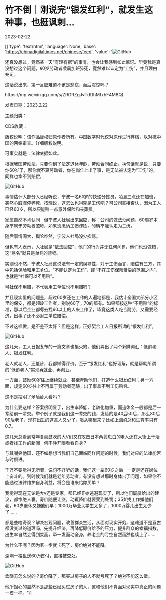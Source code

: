 # 竹不倒｜刚说完“银发红利”，就发生这种事，也挺讽刺…

2023-02-22

[{'type': 'text/html', 'language': None, 'base': 'https://chinadigitaltimes.net/chinese/feed', 'value': '![GitHub](https://chinadigitaltimes.net/chinese/files/2023/02/image-1677059525873.png)

还真没想过，竟然某一天“有理有据”的事情，也会让我感到如此惊讶。毕竟我是真没想过这个问题，60岁劳动者凌晨加班猝死，竟然难以认定为“工伤”，并且理由充足。

这话说出来，第一反应难道不该是悲哀，而后震惊吗？



<div class="su-spoiler-title)

标题：刚说完“银发红利”，就发生这种事，也挺讽刺…

作者：有竹不倒

来源：<a href="https://mp.weixin.qq.com/s/ZRGRZgJsTkKthMfxhF4M8Q)

发表日期：2023.2.22

主题归类：

CDS收藏：

版权说明：该作品版权归原作者所有。中国数字时代仅对原作进行存档，以对抗中国的网络审查。详细版权说明。





可事实就是：法律依据如此。

根据我国劳动法，只要你到了法定退休年龄，劳动合同终止。换句话就是说，只要你60岁了，那你就不算劳动者，你在岗位上出了事，是无法被认定为“工伤”的，同样也拿不到赔偿。

![GitHub](https://chinadigitaltimes.net/chinese/files/2023/02/post-693225-63f5e92805e96.png)

事情估计大部分人已经听说，宁波一名60岁的快递分拣员，凌晨三点还在加班，突然心脏骤停猝死。按理说，这怎么也得算是工伤吧？可公司直接否认，因为工人已经60岁，所以只能赔一点意外保险和丧葬费。

家属自然不肯认同，但宁波人社局出来回应，称：公司的做法没问题，60周岁本身不属于劳动者范畴，如果没缴纳工伤保险，的确不能认定为工伤。

随后事情闹大，舆论哗然，宁波人社局没少挨骂。

但也有人表示，人社局是“依法回应”，他们的行为并无任何问题，他们也没做错，这“骂名”就只是单纯的背锅。

实则也不然，宁波人社局这说法有一定的误导性，对于工伤而言，赔偿有三方，其中包括保险和用工单位。“不能认定为工伤”，即“不在工伤保险赔偿的范围之内”，也就是“社保可以不用赔”。

可社保不用赔，不代表用工单位也不用赔吧？

并且现实里的问题是，超过60岁还在工作的人遍地都是，我估计全国大部分小区里的保安，都是超龄工作者，别说60了，70的都有。如果都按这种“不用赔”的标准，那以后企业都得去找60以上的人来工作了，毕竟这类人吃苦耐劳，又需要经济，出事了还不必用工单位赔偿。

不过这样做，是不是不太好？但是这样，正好契合工人日报所谓的“银发红利”。

![GitHub](https://chinadigitaltimes.net/chinese/files/2023/02/post-693225-63f5e9284f530.png)

这几天，工人日报发布的一篇文章也挺火的，他们弄出了两个新鲜词汇：低龄老人、银发红利。

老人就老人，还低龄，我都懒得评价。至于“银发红利”也好理解，就是帮助所谓的“低龄老人”实现再就业、再创业。

一方面，鼓励60岁往上继续就业，甚至帮助他们，打造什么银发红利；另一方面，规定60岁往上不再属于劳动者范畴，出了事拿不到工伤赔偿。

这不是摆明了矛盾给人看吗？

为什么要这样？答案很明显了，出生率降低，老龄化加重，而退休金一般都是后一辈给前一辈交。举个例子就是我们这一辈交的钱，发给的是40后50后，那么80后90后老了，现在出生的这辈人又少了，钱从哪里来？比如上海的总和生育率只有0.7。

这几天总看到常年自豪鼓吹的大V们又在攻击日本两鬓斑白的老人还在大街上干活或者找工作的新闻，何不睁开眼看看自身？

与其嘲笑他国，还不如想想当我们自己面临同样问题的时候，我们对应的法律能否与时俱进。

千万不要觉得无所谓，说句不好听的话，我们这一辈60岁之后，一定是还在岗位上奋斗的。到时候我们就是老年劳动者，有没有想过那时身体出了问题，如果你不能通过法律维护自身利益，将会是谁来给你买单？

我觉得现在无论是大v还是专家，都已经开始逃避现实了，所以他们屡屡给出的建议，都惨绝人寰。房价随便让涨，动辄降价就要受到处罚；35岁找工作嫌他们老，60岁退休又嫌他们早；1000万毕业大学生太多了，1000万婴儿出生太少了……

都是些啥奇观？解决宏观问题，改善群众生活，从面对现实开始，这难道不是亘古都没变过的道理吗。先提升经济，再降低房价给予的压力，提升群众的幸福指数，出生率自然会得到拔高，牵一发而动全身，养老金的亏空自然而然也续上了……

为什么不呢？因为第一步就卡死了，房价绝对不能降。

深圳一楼盘送60万首付，直接被查处。

![GitHub](https://chinadigitaltimes.net/chinese/files/2023/02/post-693225-63f5e92858b15.png)

孟晓苏怎么说的？房价降了，那买过房子的人不就亏死了？绝对不能这么做。

他所担心的显然不是那些已经买过房子的人，这和他们不肯面对现实中真正的问题一模一样。'}]